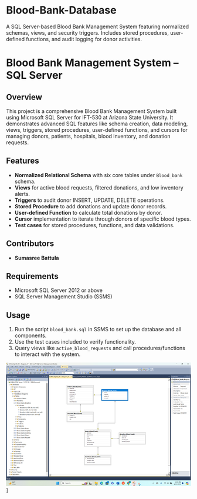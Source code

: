 # Blood-Bank-Database
A SQL Server-based Blood Bank Management System featuring normalized schemas, views, and security triggers. Includes stored procedures, user-defined functions, and audit logging for donor activities.


# Blood Bank Management System – SQL Server

## Overview
This project is a comprehensive Blood Bank Management System built using Microsoft SQL Server for IFT-530 at Arizona State University. It demonstrates advanced SQL features like schema creation, data modeling, views, triggers, stored procedures, user-defined functions, and cursors for managing donors, patients, hospitals, blood inventory, and donation requests.

## Features
- **Normalized Relational Schema** with six core tables under `Blood_bank` schema.
- **Views** for active blood requests, filtered donations, and low inventory alerts.
- **Triggers** to audit donor INSERT, UPDATE, DELETE operations.
- **Stored Procedure** to add donations and update donor records.
- **User-defined Function** to calculate total donations by donor.
- **Cursor** implementation to iterate through donors of specific blood types.
- **Test cases** for stored procedures, functions, and data validations.

## Contributors
- **Sumasree Battula** 

## Requirements
- Microsoft SQL Server 2012 or above  
- SQL Server Management Studio (SSMS)

## Usage
1. Run the script `blood_bank.sql` in SSMS to set up the database and all components.
2. Use the test cases included to verify functionality.
3. Query views like `active_blood_requests` and call procedures/functions to interact with the system.

![Image Alt](https://github.com/suma419/Blood-Bank-Database/blob/1c45e8d0fc6373ebdb705f22454ce4ca38a02703/database%20diagram.png)]
